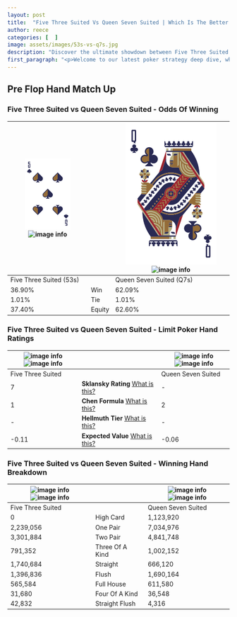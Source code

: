 ```yaml
---
layout: post
title:  "Five Three Suited Vs Queen Seven Suited | Which Is The Better Hand In Poker? A Complete Guide"
author: reece
categories: [  ]
image: assets/images/53s-vs-q7s.jpg
description: "Discover the ultimate showdown between Five Three Suited and Queen Seven Suited in poker! Uncover the odds, strategies, and scenarios where one hand triumphs over the other. Get ready to up your poker game with this thrilling analysis."
first_paragraph: "<p>Welcome to our latest poker strategy deep dive, where we're pitting two distinct hands against each other in a high-stakes showdown: Five Three Suited vs Queen Seven Suited.</p><p>In the dynamic world of poker, every decision counts, and knowing which hand holds the upper hand is key to your success at the table.</p><p>In this article, we'll dissect these two hands, explore the scenarios where one dominates the other, and equip you with the knowledge to make strategic choices that can tip the odds in your favor.</p><p>Get ready to unravel the intriguing dynamics of these poker hands and elevate your game to new heights.</p>"
---
```




[comment]: # (sp0)

## Pre Flop Hand Match Up

<div class="table hand-ratings" markdown="1"> 



### Five Three Suited vs Queen Seven Suited - Odds Of Winning


    
| ![image info](assets/images/hand1/5.png) ![image info](assets/images/hand1/3s.png) |  | ![image info](assets/images/hand2/Q.png) ![image info](assets/images/hand2/7s.png) |
| -------- | -------- | -------- |
| Five Three Suited (53s) |  | Queen Seven Suited (Q7s) |
| 36.90% | Win | 62.09% |
| 1.01% | Tie | 1.01% |
| 37.40% | Equity | 62.60% |




[comment]: # (sp1)



### Five Three Suited vs Queen Seven Suited - Limit Poker Hand Ratings


    
| ![image info](https://www.riverpairs.com/assets/images/hand1/5.png) ![image info](https://www.riverpairs.com/assets/images/hand1/3s.png) |  | ![image info](https://www.riverpairs.com/assets/images/hand2/Q.png) ![image info](https://www.riverpairs.com/assets/images/hand2/7s.png) |
| -------- | -------- | -------- |
| Five Three Suited |  | Queen Seven Suited |
| 7 | **Sklansky Rating** [What is this?](/sklansky-rating-explained) | - |
| 1 | **Chen Formula** [What is this?](/chen-formula-explained) | 2 |
| - | **Hellmuth Tier** [What is this?](/Hellmuth-tier-explained) | - |
| -0.11 | **Expected Value** [What is this?](/expected-value-explained) | -0.06 |




[comment]: # (sp2)



### Five Three Suited vs Queen Seven Suited - Winning Hand Breakdown


    
| ![image info](https://www.riverpairs.com/assets/images/hand1/5.png) ![image info](https://www.riverpairs.com/assets/images/hand1/3s.png) |  | ![image info](https://www.riverpairs.com/assets/images/hand2/Q.png) ![image info](https://www.riverpairs.com/assets/images/hand2/7s.png) |
| -------- | -------- | -------- |
| Five Three Suited |  | Queen Seven Suited |
| 0 | High Card | 1,123,920 |
| 2,239,056 | One Pair | 7,034,976 |
| 3,301,884 | Two Pair | 4,841,748 |
| 791,352 | Three Of A Kind | 1,002,152 |
| 1,740,684 | Straight | 666,120 |
| 1,396,836 | Flush | 1,690,164 |
| 565,584 | Full House | 611,580 |
| 31,680 | Four Of A Kind | 36,548 |
| 42,832 | Straight Flush | 4,316 |




[comment]: # (sp3)



</div>

[comment]: # (sp4)



[comment]: # (sp5)

